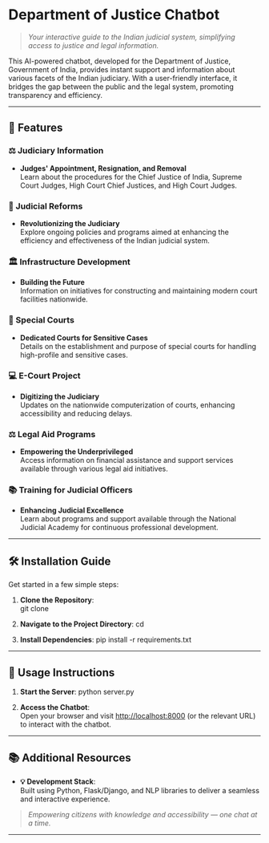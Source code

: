 # Department of Justice Chatbot

> *Your interactive guide to the Indian judicial system, simplifying access to justice and legal information.*

This AI-powered chatbot, developed for the Department of Justice, Government of India, provides instant support and information about various facets of the Indian judiciary. With a user-friendly interface, it bridges the gap between the public and the legal system, promoting transparency and efficiency.

---

## 🌟 Features

### ⚖️ Judiciary Information
- **Judges' Appointment, Resignation, and Removal**  
  Learn about the procedures for the Chief Justice of India, Supreme Court Judges, High Court Chief Justices, and High Court Judges.

### 📜 Judicial Reforms
- **Revolutionizing the Judiciary**  
  Explore ongoing policies and programs aimed at enhancing the efficiency and effectiveness of the Indian judicial system.

### 🏛️ Infrastructure Development
- **Building the Future**  
  Information on initiatives for constructing and maintaining modern court facilities nationwide.

### 🏢 Special Courts
- **Dedicated Courts for Sensitive Cases**  
  Details on the establishment and purpose of special courts for handling high-profile and sensitive cases.

### 💻 E-Court Project
- **Digitizing the Judiciary**  
  Updates on the nationwide computerization of courts, enhancing accessibility and reducing delays.

### ⚖️ Legal Aid Programs
- **Empowering the Underprivileged**  
  Access information on financial assistance and support services available through various legal aid initiatives.

### 📚 Training for Judicial Officers
- **Enhancing Judicial Excellence**  
  Learn about programs and support available through the National Judicial Academy for continuous professional development.

--------

## 🛠️ Installation Guide

Get started in a few simple steps:

1. **Clone the Repository**:  
    git clone <repository-url>
   
2. **Navigate to the Project Directory**:
    cd <project-directory>

3. **Install Dependencies**:
    pip install -r requirements.txt

--------

## 🚀 Usage Instructions

1. **Start the Server**:
    python server.py

2. **Access the Chatbot**:  
   Open your browser and visit [http://localhost:8000](http://localhost:8000) (or the relevant URL) to interact with the chatbot.

----------

## 📚 Additional Resources

- **💡 Development Stack**:  
  Built using Python, Flask/Django, and NLP libraries to deliver a seamless and interactive experience.


> *Empowering citizens with knowledge and accessibility — one chat at a time.*

-------------
